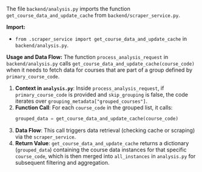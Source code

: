 The file `backend/analysis.py` imports the function `get_course_data_and_update_cache` from `backend/scraper_service.py`.

**Import:**
*   `from .scraper_service import get_course_data_and_update_cache` in `backend/analysis.py`.

**Usage and Data Flow:**
The function `process_analysis_request` in `backend/analysis.py` calls `get_course_data_and_update_cache(course_code)` when it needs to fetch data for courses that are part of a group defined by `primary_course_code`.

1.  **Context in `analysis.py`**: Inside `process_analysis_request`, if `primary_course_code` is provided and `skip_grouping` is false, the code iterates over `grouping_metadata["grouped_courses"]`.
2.  **Function Call**: For each `course_code` in the grouped list, it calls:
    ```python
    grouped_data = get_course_data_and_update_cache(course_code)
    ```
3.  **Data Flow**: This call triggers data retrieval (checking cache or scraping) via the `scraper_service`.
4.  **Return Value**: `get_course_data_and_update_cache` returns a dictionary (`grouped_data`) containing the course data instances for that specific `course_code`, which is then merged into `all_instances` in `analysis.py` for subsequent filtering and aggregation.